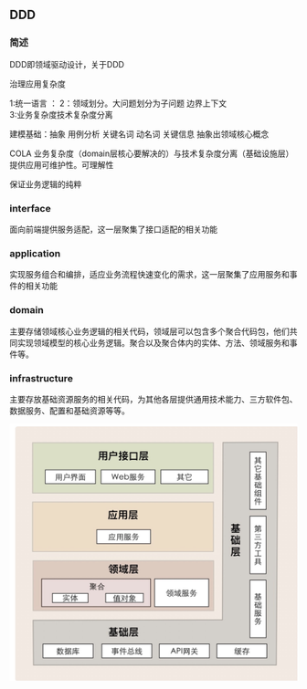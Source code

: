 ## DDD
### 简述
DDD即领域驱动设计，关于DDD

治理应用复杂度

1:统一语言 ：
2：领域划分。大问题划分为子问题 边界上下文  
3:业务复杂度技术复杂度分离

建模基础：抽象
用例分析
关键名词 动名词 关键信息 抽象出领域核心概念

COLA
业务复杂度（domain层核心要解决的）与技术复杂度分离（基础设施层）
提供应用可维护性。可理解性

保证业务逻辑的纯粹
### interface 
面向前端提供服务适配，这一层聚集了接口适配的相关功能
### application
实现服务组合和编排，适应业务流程快速变化的需求，这一层聚集了应用服务和事件的相关功能

### domain
主要存储领域核心业务逻辑的相关代码，领域层可以包含多个聚合代码包，他们共同实现领域模型的核心业务逻辑。聚合以及聚合体内的实体、方法、领域服务和事件等。

### infrastructure
主要存放基础资源服务的相关代码，为其他各层提供通用技术能力、三方软件包、数据服务、配置和基础资源等等。

![image](./img/DDD模型.png)